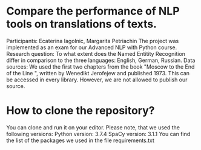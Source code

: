 # Compare the performance of NLP tools on translations of texts. 
Participants: Ecaterina Iagolnic, Margarita Petriachin
The project was implemented as an exam for our Advanced NLP with Python course. 
Research question: To what extent does the Named Entitity Recognition differ in comparison to the three languages: English, German, Russian. 
Data sources: We used the first two chapters from the book "Moscow to the End of the Line ", written by Wenedikt Jerofejew and published 1973. This can be accessed in every library. However, we are not allowed to publish our source. 
# How to clone the repository? 
You can clone and run it on your editor. Please note, that we used the following versions: 
Python version: 3.7.4
SpaCy version: 3.1.1
You can find the list of the packages we used in the file requirements.txt 

